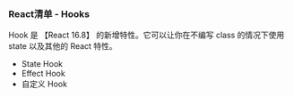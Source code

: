 ### React清单 - Hooks

Hook 是 【React 16.8】 的新增特性。它可以让你在不编写 class 的情况下使用 state 以及其他的 React 特性。
+ State Hook
+ Effect Hook
+ 自定义 Hook